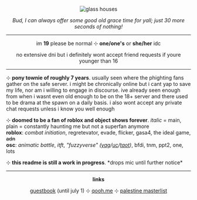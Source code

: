 <p align="center"><img src="https://raw.githubusercontent.com/glass-houses/glass-houses/main/glass%20houses.png" alt="glass houses""></p>
<p align="center"><i>Bud, I can always offer some good old grace time for yall; just 30 more seconds of nothing!</i></p>
<hr class="dashed">
<p align="center">im <b>19</b> please be normal ⊹ <b>one/one's</b> or <b>she/her</b> idc</p>
<p align="center">no extensive dni but i definitely wont accept friend requests if youre younger than 16</p>
<hr class="dashed">
<p>⊹ <b>pony townie of roughly 7 years</b>. usually seen where the phighting fans gather on the safe server. i might be chronically online but i cant yap to save my life, nor am i willing to engage in discourse. ive already seen enough from when i wasnt even old enough to be on the 18+ server and there used to be drama at the spawn on a daily basis. i also wont accept any private chat requests unless i know you well enough</p>
<p>⊹ <b>doomed to be a fan of roblox and object shows forever</b>. <i>italic</i> = main, plain = constantly haunting me but not a superfan anymore
<br><b>roblox</b>: <i>combat initiation</i>, regretevator, evade, flicker, gasa4, the ideal game, <s>adn</s>
<br><b>osc</b>: <i>animatic battle</i>, <i>itft</i>, <i>"fuzzyverse" (<a href="https://www.youtube.com/playlist?list=PLkmaIStjG-JtBu_WdCaQVUBB1YNsPgxTd">yag</a>/<a href="https://www.youtube.com/playlist?list=PLkmaIStjG-Ju-7zNskToKKg-7G5dg1uE1">uc</a>/<a href="https://mspfa.com/log/?s=41530">taot</a>)</i>, bfdi, tnm, ppt2, one, lots
<p>⊹ <b>this readme is still a work in progress</b>. *drops mic until further notice*</p>
<hr class="dashed">
<p align="center"><b>links</b></p>
<p align="center"><a href="https://plesen.123guestbook.com/">guestbook</a> (until july 1) ⊹ <a href="https://qooh.me/malpractice">qooh.me</a> ⊹ <a href="https://www.tumblr.com/palipunk/698216767541133313/">palestine masterlist</a></p>
